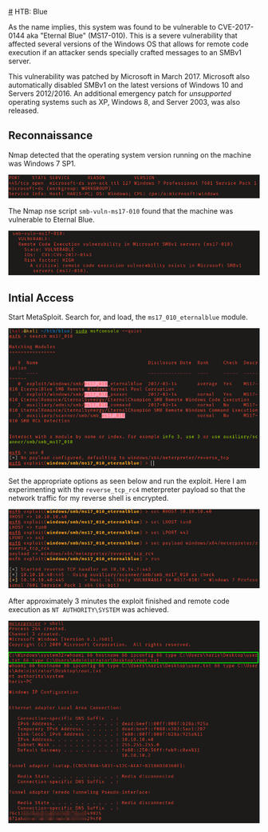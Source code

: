 [#](#) HTB: Blue 

As the name implies, this system was found to be vulnerable to CVE-2017-0144 aka
"Eternal Blue" (MS17-010). This is a severe vulnerability that affected several 
versions of the Windows OS that allows for remote code execution if an attacker 
sends specially crafted messages to an SMBv1 server. 

This vulnerability was patched by Microsoft in March 2017. Microsoft also
automatically disabled SMBv1 on the latest versions of Windows 10 and Servers
2012/2016. An additional emergency patch for _unsupported_ operating systems 
such as XP, Windows 8, and Server 2003, was also released.

## Reconnaissance

Nmap detected that the operating system version running on the machine was
Windows 7 SP1. 

![Nmap output of port 445.](screenshots/2022-10-29_12-47.png)

The Nmap nse script `smb-vuln-ms17-010` found that the machine was vulnerable to
Eternal Blue. 

![Nmap NSE script smb-vuln-ms17-010 output.](screenshots/2022-10-29_12-48.png)

## Intial Access

Start MetaSploit. Search for, and load, the `ms17_010_eternalblue` module.

![Starting MSF and loading module.](screenshots/2022-10-29_12-50.png)

Set the appropriate options as seen below and run the exploit. Here I am 
experimenting with the `reverse_tcp_rc4` meterpreter payload so that the network 
traffic for my reverse shell is encrypted. 

![Setting module options and running exploit.](screenshots/2022-10-29_12-56.png)

After approximately 3 minutes the exploit finished and remote code execution as 
`NT AUTHORITY\SYSTEM` was achieved.

![Proof of full system compromise.](screenshots/user_root_proof.png)

